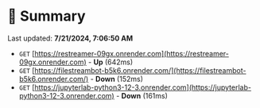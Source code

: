 # 📖 Summary
Last updated: **7/21/2024, 7:06:50 AM**

- `GET` [https://restreamer-09gx.onrender.com](https://restreamer-09gx.onrender.com) - **Up** (642ms)
- `GET` [https://filestreambot-b5k6.onrender.com/](https://filestreambot-b5k6.onrender.com/) - **Down** (152ms)
- `GET` [https://jupyterlab-python3-12-3.onrender.com](https://jupyterlab-python3-12-3.onrender.com) - **Down** (161ms)
